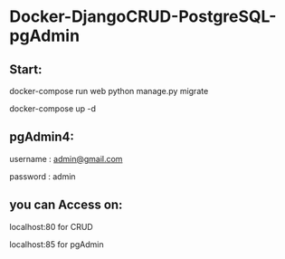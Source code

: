 # Docker-DjangoCRUD-PostgreSQL-pgAdmin
## Start:

docker-compose run web python manage.py migrate

docker-compose up -d


## pgAdmin4:

username : admin@gmail.com

password : admin


## you can Access on:

localhost:80 for CRUD

localhost:85 for pgAdmin

